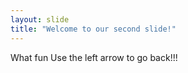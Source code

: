 ```yaml
---
layout: slide
title: "Welcome to our second slide!"
---
```

What fun
Use the left arrow to go back!!!
